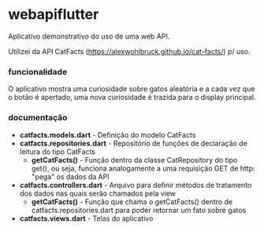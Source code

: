 # webapiflutter
Aplicativo demonstrativo do uso de uma web API.

Utilizei da API CatFacts (https://alexwohlbruck.github.io/cat-facts/) p/ uso.

### funcionalidade ###
O aplicativo mostra uma curiosidade sobre gatos aleatória e a cada vez que o botão é apertado, uma nova curiosidade é trazida para o display principal.

### documentação ###
- **catfacts.models.dart** - Definição do modelo CatFacts
- **catfacts.repositories.dart** - Repositório de funções de declaração de leitura do tipo CatFacts
  - **getCatFacts()** - Função dentro da classe CatRepository do tipo get(), ou seja, funciona analogamente a uma requisição GET de http: "pega" os dados da API
- **catfacts.controllers.dart** - Arquivo para definir métodos de tratamento dos dados nas quais serão chamados pela view
  - **getCatFacts()** - Função que chama o getCatFacts() dentro de catfacts.repositories.dart para poder retornar um fato sobre gatos
- **catfacts.views.dart** - Telas do aplicativo
